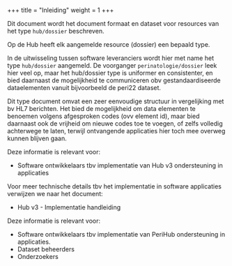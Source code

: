 +++
title = "Inleiding"
weight = 1
+++

Dit document wordt het document formaat en dataset voor resources van het type `hub/dossier` beschreven.

Op de Hub heeft elk aangemelde resource (dossier) een bepaald type.

In de uitwisseling tussen software leveranciers wordt hier met name het type `hub/dossier` aangemeld. De voorganger `perinatologie/dossier` leek hier veel op, maar het hub/dossier type is uniformer en consistenter, en bied daarnaast de mogelijkheid te communiceren obv gestandaardiseerde dataelementen vanuit bijvoorbeeld de peri22 dataset.

Dit type document omvat een zeer eenvoudige structuur in vergelijking met bv HL7 berichten.
Het bied de mogelijkheid om data elementen te benoemen volgens afgesproken codes (ovv element id), maar bied daarnaast ook de vrijheid om nieuwe codes toe te voegen, of zelfs volledig achterwege te laten, terwijl ontvangende applicaties hier toch mee overweg kunnen blijven gaan.


Deze informatie is relevant voor:

* Software ontwikkelaars tbv implementatie van Hub v3 ondersteuning in applicaties

Voor meer technische details tbv het implementatie in software applicaties verwijzen we naar het document:

* Hub v3 - Implementatie handleiding

Deze informatie is relevant voor:

* Software ontwikkelaars tbv implementatie van PeriHub ondersteuning in applicaties.
* Dataset beheerders
* Onderzoekers
